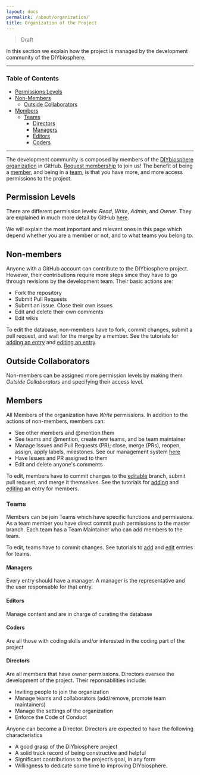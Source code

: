 ```yaml
---
layout: docs
permalink: /about/organization/
title: Organization of the Project
---
```


> Draft

In this section we explain how the project is managed by the development community of the DIYbiosphere.

---

### Table of Contents

- [Permissions Levels](#permission-levels)
- [Non-Members](#non-members)
	- [Outside Collaborators](#outside-collaborators)
- [Members](#members)
  - [Teams](#teams)
    - [Directors](#directors)
    - [Managers](#managers)
    - [Editors](#editors)
    - [Coders](#coders)

---

The development community is composed by members of the [DIYbiosphere organization] in GitHub. [Request membership] to join us! The benefit of being a [member](), and being in a [team](), is that you have more, and more access permissions to the project.

## Permission Levels
There are different permission levels: _Read_, _Write_, _Admin_, and _Owner_. They are explained in much more detail by GitHub [here]().

We will explain the most important and relevant ones in this page which depend whether you are a member or not, and to what teams you belong to.

## Non-members
Anyone with a GitHub account can contribute to the DIYbiosphere project. However, their contributions require more steps since they have to go through revisions by the development team. Their basic actions are:

- Fork the repository
- Submit Pull Requests
- Submit an issue. Close their own issues
- Edit and delete their own comments
- Edit wikis

To edit the database, non-members have to fork, commit changes, submit a pull request, and wait for the merge by a member. See the tutorials for [adding an entry] and [editing an entry].

## Outside Collaborators
Non-members can be assigned more permission levels by making them _Outside Collaborators_ and specifying their access level.

## Members
All Members of the organization have _Write_ permissions. In addition to the actions of non-members, members can:

- See other members and @mention them
- See teams and @mention, create new teams, and be team maintainer
- Manage Issues and Pull Requests (PR); close, merge (PRs), reopen, assign, apply labels, milestones. See our management system [here][1]
- Have Issues and PR assigned to them
- Edit and delete anyone's comments

To edit, members have to commit changes to the [editable] branch, submit pull request, and merge it themselves. See the tutorials for [adding] and [editing] an entry for members.

### Teams
Members can be join Teams which have specific functions and permissions. As a team member you have direct commit push permissions to the master branch. Each team has a Team Maintainer who can add members to the team.

To edit, teams have to commit changes. See tutorials to [add] and [edit] entries for teams.

#### Managers
Every entry should have a manager. A manager is the representative and the user responsable for that entry.

#### Editors
Manage content and are in charge of curating the database

#### Coders
Are all those with coding skills and/or interested in the coding part of the project

#### Directors
Are all members that have owner permissions. Directors oversee the development of the project. Their reponsabilities include:

- Inviting people to join the organization
- Manage teams and collaborators (add/remove, promote team maintainers)
- Manage the settings of the organization
- Enforce the Code of Conduct

Anyone can become a Director. Directors are expected to have the following characteristics

- A good grasp of the DIYbiosphere project
- A solid track record of being constructive and helpful
- Significant contributions to the project’s goal, in any form
- Willingness to dedicate some time to improving DIYbiosphere.


[Repository]: https://github.com/DIYbiosphere/sphere.dir
[DIYbiosphere organization]: https://github.com/DIYbiosphere
[Request membership]: /help/contributing/#apply-for-membership
[here]: https://help.github.com/articles/repository-permission-levels-for-an-organization/
[1]: /help/contributing/#Management-of-Pull-Requests-and-Issues
[adding an entry]: /help/tutorials/add-entry/
[editing an entry]: /help/tutorials/edit-entry/
[editable]: https://github.com/DIYbiosphere/sphere.dir/tree/editable
[adding]: /help/tutorials/add-entry-member/
[editing]: /help/tutorials/edit-entry-member/
[add]: /help/tutorials/add-entry-teams/
[edit]: /help/tutorials/edit-entry-teams/
